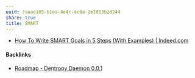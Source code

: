 ```yaml
---
uuid: 7aaae105-b1ea-4e4c-ac0a-2e1013b2d244
share: true
title: SMART
---
```

* [How To Write SMART Goals in 5 Steps (With Examples) | Indeed.com](https://www.indeed.com/career-advice/career-development/how-to-write-smart-goals)

#### Backlinks

* [Roadmap - Dentropy Daemon 0.0.1](/8d4d461f-49f7-4dbd-829f-807d0bb602df)